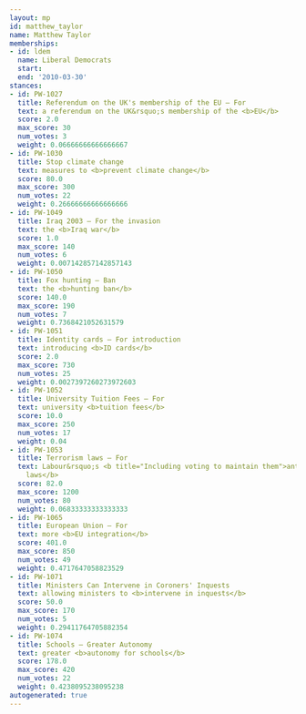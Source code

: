 ```yaml
---
layout: mp
id: matthew_taylor
name: Matthew Taylor
memberships:
- id: ldem
  name: Liberal Democrats
  start: 
  end: '2010-03-30'
stances:
- id: PW-1027
  title: Referendum on the UK's membership of the EU — For
  text: a referendum on the UK&rsquo;s membership of the <b>EU</b>
  score: 2.0
  max_score: 30
  num_votes: 3
  weight: 0.06666666666666667
- id: PW-1030
  title: Stop climate change
  text: measures to <b>prevent climate change</b>
  score: 80.0
  max_score: 300
  num_votes: 22
  weight: 0.26666666666666666
- id: PW-1049
  title: Iraq 2003 — For the invasion
  text: the <b>Iraq war</b>
  score: 1.0
  max_score: 140
  num_votes: 6
  weight: 0.007142857142857143
- id: PW-1050
  title: Fox hunting — Ban
  text: the <b>hunting ban</b>
  score: 140.0
  max_score: 190
  num_votes: 7
  weight: 0.7368421052631579
- id: PW-1051
  title: Identity cards — For introduction
  text: introducing <b>ID cards</b>
  score: 2.0
  max_score: 730
  num_votes: 25
  weight: 0.0027397260273972603
- id: PW-1052
  title: University Tuition Fees — For
  text: university <b>tuition fees</b>
  score: 10.0
  max_score: 250
  num_votes: 17
  weight: 0.04
- id: PW-1053
  title: Terrorism laws — For
  text: Labour&rsquo;s <b title="Including voting to maintain them">anti-terrorism
    laws</b>
  score: 82.0
  max_score: 1200
  num_votes: 80
  weight: 0.06833333333333333
- id: PW-1065
  title: European Union — For
  text: more <b>EU integration</b>
  score: 401.0
  max_score: 850
  num_votes: 49
  weight: 0.4717647058823529
- id: PW-1071
  title: Ministers Can Intervene in Coroners' Inquests
  text: allowing ministers to <b>intervene in inquests</b>
  score: 50.0
  max_score: 170
  num_votes: 5
  weight: 0.29411764705882354
- id: PW-1074
  title: Schools — Greater Autonomy
  text: greater <b>autonomy for schools</b>
  score: 178.0
  max_score: 420
  num_votes: 22
  weight: 0.4238095238095238
autogenerated: true
---
```

